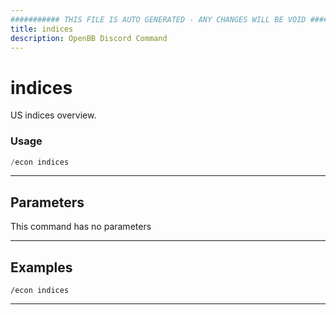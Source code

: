 ```yaml
---
########### THIS FILE IS AUTO GENERATED - ANY CHANGES WILL BE VOID ###########
title: indices
description: OpenBB Discord Command
---
```


# indices

US indices overview.

### Usage

```python wordwrap
/econ indices
```

---

## Parameters

This command has no parameters



---

## Examples

```
/econ indices
```
---
